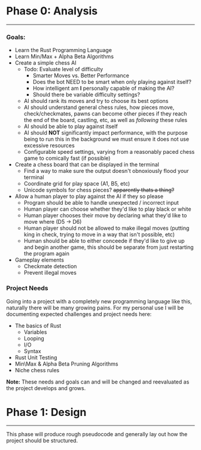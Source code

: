 # Phase 0: Analysis
---
### Goals:
- Learn the Rust Programming Language
- Learn Min/Max + Alpha Beta Algorithms
- Create a simple chess AI
    - Todo: Evaluate level of difficulty
        - Smarter Moves vs. Better Performance
        - Does the bot NEED to be smart when only playing against itself?
        - How intelligent am **I** personally capable of making the AI?
        - Should there be variable difficulty settings?
    - AI should rank its moves and try to choose its best options
    - AI should understand general chess rules, how pieces move, check/checkmates, pawns can become other pieces if they reach the end of the board, castling, etc, as well as *following* these rules
    - AI should be able to play against itself
    - AI should **NOT** significantly impact performance, with the purpose being to run this in the background we must ensure it does not use excessive resources
    - Configurable speed settings, varying from a reasonably paced chess game to comically fast (if possible)
- Create a chess board that can be displayed in the terminal
    - Find a way to make sure the output doesn't obnoxiously flood your terminal
    - Coordinate grid for play space (A1, B5, etc)
    - Unicode symbols for chess pieces? ~~apparently thats a thing?~~
- Allow a human player to play against the AI if they so please
    - Program should be able to handle unexpected / incorrect input
    - Human player can choose whether they'd like to play black or white
    - Human player chooses their move by declaring what they'd like to move where (D5 -> D6)
    - Human player should not be allowed to make illegal moves (putting king in check, trying to move in a way that isn't possible, etc)
    - Human should be able to either conceede if they'd like to give up and begin another game, this should be separate from just restarting the program again
- Gameplay elements
    - Checkmate detection
    - Prevent illegal moves
### Project Needs
Going into a project with a completely new programming language like this, naturally there will be many growing pains. For my personal use I will be documenting expected challenges and project needs here:
- The basics of Rust
    - Variables
    - Looping
    - I/O
    - Syntax
- Rust Unit Testing
- Min\Max & Alpha Beta Pruning Algorithms
- Niche chess rules

**Note:** These needs and goals can and will be changed and reevaluated as the project develops and grows.

# Phase 1: Design
---
This phase will produce rough pseudocode and generally lay out how the project should be structured.


